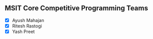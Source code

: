 ## MSIT Core Competitive Programming Teams
- [x] Ayush Mahajan  
- [x] Ritesh Rastogi
- [x] Yash Preet
